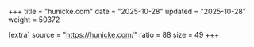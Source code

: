 +++
title = "hunicke.com"
date = "2025-10-28"
updated = "2025-10-28"
weight = 50372

[extra]
source = "https://hunicke.com/"
ratio = 88
size = 49
+++
